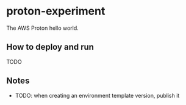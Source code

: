 # proton-experiment

The AWS Proton hello world.

## How to deploy and run

TODO

## Notes

* TODO: when creating an environment template version, publish it
